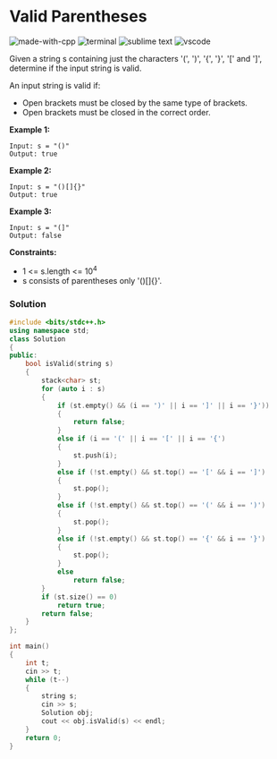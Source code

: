 # Valid Parentheses
![made-with-cpp](https://img.shields.io/badge/Made%20with-C++-007396.svg)
![terminal](https://img.shields.io/badge/Windows%20Terminal-4D4D4D?logo=windows%20terminal&logoColor=white)
![sublime text](https://img.shields.io/badge/sublime_text-%23575757.svg?logo=sublime-text&logoColor=important)
![vscode](https://img.shields.io/badge/Visual_Studio_Code-0078D4?logo=visual%20studio%20code&logoColor=white)

Given a string s containing just the characters '(', ')', '{', '}', '[' and ']', determine if the input string is valid.

An input string is valid if:
- Open brackets must be closed by the same type of brackets.
- Open brackets must be closed in the correct order.

__Example 1:__
```
Input: s = "()"
Output: true
```

__Example 2:__
```
Input: s = "()[]{}"
Output: true
```

__Example 3:__
```
Input: s = "(]"
Output: false
```

__Constraints:__
- 1 <= s.length <= 10<sup>4</sup>
- s consists of parentheses only '()[]{}'.

### Solution
```cpp
#include <bits/stdc++.h>
using namespace std;
class Solution
{
public:
    bool isValid(string s)
    {
        stack<char> st;
        for (auto i : s)
        {
            if (st.empty() && (i == ')' || i == ']' || i == '}'))
            {
                return false;
            }
            else if (i == '(' || i == '[' || i == '{')
            {
                st.push(i);
            }
            else if (!st.empty() && st.top() == '[' && i == ']')
            {
                st.pop();
            }
            else if (!st.empty() && st.top() == '(' && i == ')')
            {
                st.pop();
            }
            else if (!st.empty() && st.top() == '{' && i == '}')
            {
                st.pop();
            }
            else
                return false;
        }
        if (st.size() == 0)
            return true;
        return false;
    }
};

int main()
{
    int t;
    cin >> t;
    while (t--)
    {
        string s;
        cin >> s;
        Solution obj;
        cout << obj.isValid(s) << endl;
    }
    return 0;
}
```